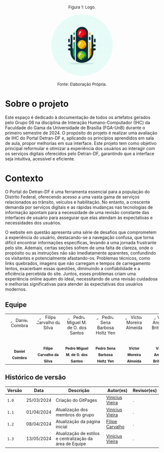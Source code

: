 <font size="2"><p style="text-align: center">Figura 1: Logo.</p></font>

<p align="center"><img style="border: 2px solid white; border-radius: 117px" img src="https://github.com/Interacao-Humano-Computador/2024.1-DETRANDF/blob/main/assets/images/apple-touch-icon.png?raw=true" width = 40%></p>
<font size="2"><p style="text-align: center">Fonte: Elaboração Própria.</p></font>


# Sobre o projeto
Este espaço é dedicado à documentação de todos os artefatos gerados pelo Grupo 06 na disciplina de Interação Humano-Computador (IHC) da Faculdade do Gama da Universidade de Brasília (FGA-UnB) durante o primeiro semestre de 2024. O propósito do projeto é realizar uma avaliação de IHC do Portal Detran-DF e, aplicando os princípios aprendidos em sala de aula, propor melhorias em sua interface. Este projeto tem como objetivo principal reformular e otimizar a experiência dos usuários ao interagir com os serviços digitais oferecidos pelo Detran-DF, garantindo que a interface seja intuitiva, acessível e eficiente.

# Contexto
O Portal do Detran-DF é uma ferramenta essencial para a população do Distrito Federal, oferecendo acesso a uma vasta gama de serviços relacionados ao trânsito, veículos e habilitação. No entanto, a crescente demanda por serviços digitais e as rápidas mudanças nas tecnologias de informação apontam para a necessidade de uma revisão constante das interfaces de usuário para assegurar que elas atendam às expectativas e necessidades dos usuários.


O website em questão apresenta uma série de desafios que comprometem a experiência do usuário, destacando-se a navegação confusa, que torna difícil encontrar informações específicas, levando a uma jornada frustrante pelo site. Ademais, certas seções sofrem de uma falta de clareza, onde o propósito ou as instruções não são imediatamente aparentes, confundindo os visitantes e potencialmente afastando-os. Problemas técnicos, como links quebrados, imagens que não carregam e tempos de carregamento lentos, exacerbam essas questões, diminuindo a confiabilidade e a eficiência percebida do site. Juntos, esses problemas criam uma experiência online aquém do ideal, necessitando de uma revisão cuidadosa e melhorias significativas para atender às expectativas dos usuários modernos.

## Equipe

<table>
  <tr>
    <td align="center" >
      <div style="width: 80px; height: 80px; border-radius: 50%; overflow: hidden;">
        <img src="https://avatars.githubusercontent.com/u/49206670?v=4" alt="Daniel Coimbra">
      </div>
      <br /><sub><b>Daniel Coimbra</b></sub>
    </td>
    <td align="center">
      <div style="width: 80px; height: 80px; border-radius: 50%; overflow: hidden;">
        <img src="https://avatars.githubusercontent.com/u/90454615?v=4" alt="Filipe Carvalho da Silva">
      </div>
      <br /><sub><b>Filipe Carvalho da Silva</b></sub>
    </td>
    <td align="center">
      <div style="width: 80px; height: 80px; border-radius: 50%; overflow: hidden;">
        <img src="https://avatars.githubusercontent.com/u/64806397?v=4" alt="Pedro Miguel M. de O. dos Santos">
      </div>
      <br /><sub><b>Pedro Miguel M. de O. dos Santos</b></sub>
    </td>
    <td align="center">
      <div style="width: 80px; height: 80px; border-radius: 50%; overflow: hidden;">
        <img src="https://avatars.githubusercontent.com/u/72281928?v=4" alt="Pedro Sena Barbosa Holtz Yen">
      </div>
      <br /><sub><b>Pedro Sena Barbosa Holtz Yen</b></sub>
    </td>
    <td align="center">
      <div style="width: 80px; height: 80px; border-radius: 50%; overflow: hidden;">
        <img src="https://avatars.githubusercontent.com/u/164962834?v=4" alt="Víctor Moreira Almeida">
      </div>
      <br /><sub><b>Víctor Moreira Almeida</b></sub>
    </td>
    <td align="center">
      <div style="width: 80px; height: 80px; border-radius: 50%; overflow: hidden;">
        <img src="https://avatars.githubusercontent.com/u/64455111?v=4" alt="Vinicius Angelo de Brito Vieira">
      </div>
      <br /><sub><b>Vinicius Angelo de Brito Vieira</b></sub>
    </td>
  </tr>
</table>


## Histórico de versão

| Versão | Data       | Descrição                        | Autor(es)                                              | Revisor(es) |
| ------ | ---------- | -------------------------------- | ------------------------------------------------------ | ----------- |
| `1.0`  | 25/03/2024 | Criação do GitPages              | [Vinicius Vieira](https://github.com/viniciusvieira00) | .           |
| `1.1`  | 01/04/2024 | Atualização dos membros do grupo | [Vinicius Vieira](https://github.com/viniciusvieira00) | .           |
| `1.2`  | 08/04/2024 | Atualização da página inicial    | [Filipe Carvalho](https://github.com/filipe-002)       | .           |
| `1.3`  | 13/05/2024 | Atualização de estilos e centralização da área de Equipe| [Vinicius Vieira](https://github.com/viniciusvieira00)| .           |
